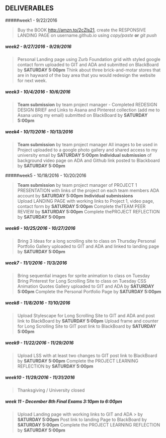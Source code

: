 ## DELIVERABLES
#####week1 - 9/22/2016

> Buy the BOOK http://amzn.to/2cZIs21, create the RESPONSIVE LANDING PAGE on username.github.io using _copy/paste_ **or** _git push_ 

##### week2  -  9/27/2016 - 9/29/2016
> Personal Landing page using Zurb Foundation grid with styled google contact form  uploaded to GIT and ADA and submitted on BlackBoard by **SATURDAY 5:00pm**
> Think about three brick-and-motar stores that are in hayward of the bay area that you would redesign the website for next week.

##### week3  -  10/4/2016 - 10/6/2016
> **Team submission** by team project manager -  Completed REDESIGN DESIGN BRIEF and Links to Asana and Pinterest collection (add me to Asana using my email)  submitted on BlackBoard by **SATURDAY 5:00pm**

##### week4  -  10/11/2016 - 10/13/2016
> **Team submission** by team project manager All images to be used in Project uploaded to a google photo gallery and shared access to my university email by **SATURDAY 5:00pm**
> **Individual submission** of background video page on ADA and Github link posted to Blackboard by **SATURDAY 5:00pm**

#####week5  -  10/18/2016 - 10/20/2016
> **Team submission** by team project manager of  PROJECT 1 PRESENTATION with links of the project on each team members ADA account by **SATURDAY 5:00pm**
> **Individual submissions**  
> Upload LANDING PAGE with working links to Project 1, video page, contact form by **SATURDAY 5:00pm**
> Complete theTEAM PEER REVIEW by **SATURDAY 5:00pm**
> Complete thePROJECT REFLECTION by **SATURDAY 5:00pm**

##### week6  -  10/25/2016 - 10/27/2016
> Bring 3 Ideas for a long scrolling site to class on Thursday
> Personal Portfolio Gallery uploaded to GIT and ADA and linked to landing page by **SATURDAY 5:00pm** 

##### week7  -  11/1/2016 - 11/3/2016 
> Bring sequential images for sprite animation to class on Tuesday 
> Bring Pinterest for Long Scrolling Site to class on Tuesday CSS
> Animation Quotes Gallery uploaded to GIT and ADA by **SATURDAY 5:00pm** 
> Complete the Personal Portfolio Page by **SATURDAY 5:00pm**

##### week8  -  11/8/2016 - 11/10/2016
> Upload Stylescape for Long Scrolling Site to GIT and ADA and post link to BlackBoard by **SATURDAY 5:00pm** 
> Upload frame and counter for Long Scrolling Site to GIT post link to BlackBoard by **SATURDAY 5:00pm**

##### week9  -  11/22/2016 - 11/29/2016 
> Upload LSS with at least two changes to GIT post link to BlackBoard by **SATURDAY 5:00pm** 
> Complete the PROJECT LEARNING REFLECTION by **SATURDAY 5:00pm**

##### week10  -  11/29/2016 - 11/31/2016
> Thanksgiving / University closed

##### week 11 - December 8th Final Exams 3:10pm to 6:00pm
> Upload Landing page with working links to GIT and ADA > by **SATURDAY 5:00pm**
> Post link to landing Page to BlackBoard by **SATURDAY 5:00pm** 
> Complete the PROJECT LEARNING REFLECTION by **SATURDAY 5:00pm**

